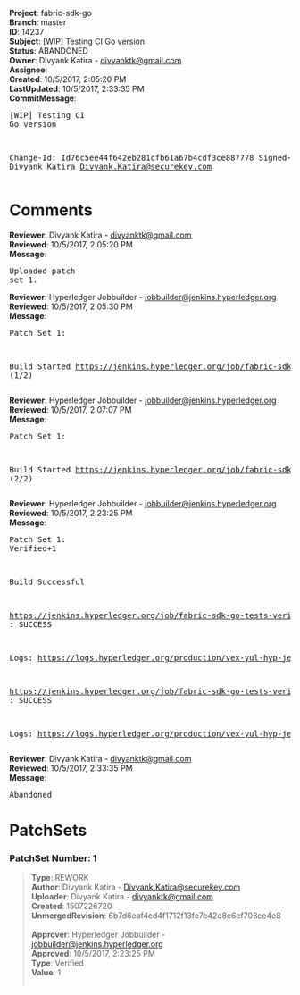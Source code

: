 <strong>Project</strong>: fabric-sdk-go<br><strong>Branch</strong>: master<br><strong>ID</strong>: 14237<br><strong>Subject</strong>: [WIP] Testing CI Go version<br><strong>Status</strong>: ABANDONED<br><strong>Owner</strong>: Divyank Katira - divyanktk@gmail.com<br><strong>Assignee</strong>:<br><strong>Created</strong>: 10/5/2017, 2:05:20 PM<br><strong>LastUpdated</strong>: 10/5/2017, 2:33:35 PM<br><strong>CommitMessage</strong>:<br><pre>[WIP] Testing CI Go version

Change-Id: Id76c5ee44f642eb281cfb61a67b4cdf3ce887778
Signed-off-by: Divyank Katira <Divyank.Katira@securekey.com>
</pre><h1>Comments</h1><strong>Reviewer</strong>: Divyank Katira - divyanktk@gmail.com<br><strong>Reviewed</strong>: 10/5/2017, 2:05:20 PM<br><strong>Message</strong>: <pre>Uploaded patch set 1.</pre><strong>Reviewer</strong>: Hyperledger Jobbuilder - jobbuilder@jenkins.hyperledger.org<br><strong>Reviewed</strong>: 10/5/2017, 2:05:30 PM<br><strong>Message</strong>: <pre>Patch Set 1:

Build Started https://jenkins.hyperledger.org/job/fabric-sdk-go-tests-verify-s390x/475/ (1/2)</pre><strong>Reviewer</strong>: Hyperledger Jobbuilder - jobbuilder@jenkins.hyperledger.org<br><strong>Reviewed</strong>: 10/5/2017, 2:07:07 PM<br><strong>Message</strong>: <pre>Patch Set 1:

Build Started https://jenkins.hyperledger.org/job/fabric-sdk-go-tests-verify-x86_64/608/ (2/2)</pre><strong>Reviewer</strong>: Hyperledger Jobbuilder - jobbuilder@jenkins.hyperledger.org<br><strong>Reviewed</strong>: 10/5/2017, 2:23:25 PM<br><strong>Message</strong>: <pre>Patch Set 1: Verified+1

Build Successful 

https://jenkins.hyperledger.org/job/fabric-sdk-go-tests-verify-x86_64/608/ : SUCCESS

Logs: https://logs.hyperledger.org/production/vex-yul-hyp-jenkins-1/fabric-sdk-go-tests-verify-x86_64/608

https://jenkins.hyperledger.org/job/fabric-sdk-go-tests-verify-s390x/475/ : SUCCESS

Logs: https://logs.hyperledger.org/production/vex-yul-hyp-jenkins-1/fabric-sdk-go-tests-verify-s390x/475</pre><strong>Reviewer</strong>: Divyank Katira - divyanktk@gmail.com<br><strong>Reviewed</strong>: 10/5/2017, 2:33:35 PM<br><strong>Message</strong>: <pre>Abandoned</pre><h1>PatchSets</h1><h3>PatchSet Number: 1</h3><blockquote><strong>Type</strong>: REWORK<br><strong>Author</strong>: Divyank Katira - Divyank.Katira@securekey.com<br><strong>Uploader</strong>: Divyank Katira - divyanktk@gmail.com<br><strong>Created</strong>: 1507226720<br><strong>UnmergedRevision</strong>: 6b7d6eaf4cd4f1712f13fe7c42e8c6ef703ce4e8<br><br><strong>Approver</strong>: Hyperledger Jobbuilder - jobbuilder@jenkins.hyperledger.org<br><strong>Approved</strong>: 10/5/2017, 2:23:25 PM<br><strong>Type</strong>: Verified<br><strong>Value</strong>: 1<br><br></blockquote>